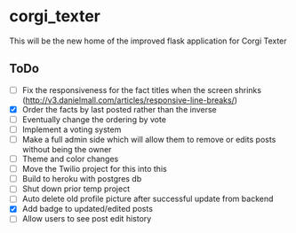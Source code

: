 # corgi_texter
This will be the new home of the improved flask application for Corgi Texter


## ToDo
- [ ] Fix the responsiveness for the fact titles when the screen shrinks (http://v3.danielmall.com/articles/responsive-line-breaks/)
- [X] Order the facts by last posted rather than the inverse
- [ ] Eventually change the ordering by vote
- [ ] Implement a voting system
- [ ] Make a full admin side which will allow them to remove or edits posts without being the owner
- [ ] Theme and color changes
- [ ] Move the Twilio project for this into this 
- [ ] Build to heroku with postgres db
- [ ] Shut down prior temp project
- [ ] Auto delete old profile picture after successful update from backend
- [X] Add badge to updated/edited posts
- [ ] Allow users to see post edit history